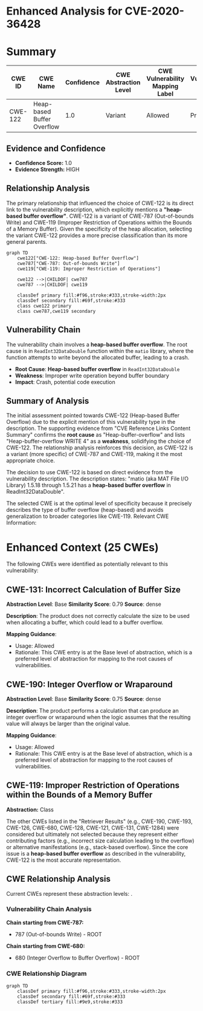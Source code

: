 # Enhanced Analysis for CVE-2020-36428

# Summary
| CWE ID | CWE Name | Confidence | CWE Abstraction Level | CWE Vulnerability Mapping Label | CWE-Vulnerability Mapping Notes |
|---|---|---|---|---|---|
| CWE-122 | Heap-based Buffer Overflow | 1.0 | Variant | Allowed | Primary CWE |

## Evidence and Confidence

*   **Confidence Score:** 1.0
*   **Evidence Strength:** HIGH

## Relationship Analysis
The primary relationship that influenced the choice of CWE-122 is its direct link to the vulnerability description, which explicitly mentions a **"heap-based buffer overflow"**. CWE-122 is a variant of CWE-787 (Out-of-bounds Write) and CWE-119 (Improper Restriction of Operations within the Bounds of a Memory Buffer). Given the specificity of the heap allocation, selecting the variant CWE-122 provides a more precise classification than its more general parents.

```mermaid
graph TD
    cwe122["CWE-122: Heap-based Buffer Overflow"]
    cwe787["CWE-787: Out-of-bounds Write"]
    cwe119["CWE-119: Improper Restriction of Operations"]
    
    cwe122 -->|CHILDOF| cwe787
    cwe787 -->|CHILDOF| cwe119
    
    classDef primary fill:#f96,stroke:#333,stroke-width:2px
    classDef secondary fill:#69f,stroke:#333
    class cwe122 primary
    class cwe787,cwe119 secondary
```

## Vulnerability Chain
The vulnerability chain involves a **heap-based buffer overflow**. The root cause is in `ReadInt32DataDouble` function within the `matio` library, where the function attempts to write beyond the allocated buffer, leading to a crash.
  - **Root Cause**: **Heap-based buffer overflow** in `ReadInt32DataDouble`
  - **Weakness**: Improper write operation beyond buffer boundary
  - **Impact**: Crash, potential code execution

## Summary of Analysis
The initial assessment pointed towards CWE-122 (Heap-based Buffer Overflow) due to the explicit mention of this vulnerability type in the description. The supporting evidence from "CVE Reference Links Content Summary" confirms the **root cause** as "Heap-buffer-overflow" and lists "Heap-buffer-overflow WRITE 4" as a **weakness**, solidifying the choice of CWE-122. The relationship analysis reinforces this decision, as CWE-122 is a variant (more specific) of CWE-787 and CWE-119, making it the most appropriate choice.

The decision to use CWE-122 is based on direct evidence from the vulnerability description. The description states: "matio (aka MAT File I/O Library) 1.5.18 through 1.5.21 has a **heap-based buffer overflow** in ReadInt32DataDouble".

The selected CWE is at the optimal level of specificity because it precisely describes the type of buffer overflow (heap-based) and avoids generalization to broader categories like CWE-119.
Relevant CWE Information:
# Enhanced Context (25 CWEs)
The following CWEs were identified as potentially relevant to this vulnerability:

## CWE-131: Incorrect Calculation of Buffer Size
**Abstraction Level**: Base
**Similarity Score**: 0.79
**Source**: dense

**Description**:
The product does not correctly calculate the size to be used when allocating a buffer, which could lead to a buffer overflow.

**Mapping Guidance**:
- Usage: Allowed
- Rationale: This CWE entry is at the Base level of abstraction, which is a preferred level of abstraction for mapping to the root causes of vulnerabilities.
## CWE-190: Integer Overflow or Wraparound
**Abstraction Level**: Base
**Similarity Score**: 0.75
**Source**: dense

**Description**:
The product performs a calculation that can produce an integer overflow or wraparound when the logic assumes that the resulting value will always be larger than the original value.

**Mapping Guidance**:
- Usage: Allowed
- Rationale: This CWE entry is at the Base level of abstraction, which is a preferred level of abstraction for mapping to the root causes of vulnerabilities.

## CWE-119: Improper Restriction of Operations within the Bounds of a Memory Buffer
**Abstraction:** Class

The other CWEs listed in the "Retriever Results" (e.g., CWE-190, CWE-193, CWE-126, CWE-680, CWE-128, CWE-121, CWE-131, CWE-1284) were considered but ultimately not selected because they represent either contributing factors (e.g., incorrect size calculation leading to the overflow) or alternative manifestations (e.g., stack-based overflow). Since the core issue is a **heap-based buffer overflow** as described in the vulnerability, CWE-122 is the most accurate representation.


## CWE Relationship Analysis

Current CWEs represent these abstraction levels: .


### Vulnerability Chain Analysis

**Chain starting from CWE-787:**
- 787 (Out-of-bounds Write) - ROOT


**Chain starting from CWE-680:**
- 680 (Integer Overflow to Buffer Overflow) - ROOT



### CWE Relationship Diagram

```mermaid
graph TD
    classDef primary fill:#f96,stroke:#333,stroke-width:2px
    classDef secondary fill:#69f,stroke:#333
    classDef tertiary fill:#9e9,stroke:#333
```